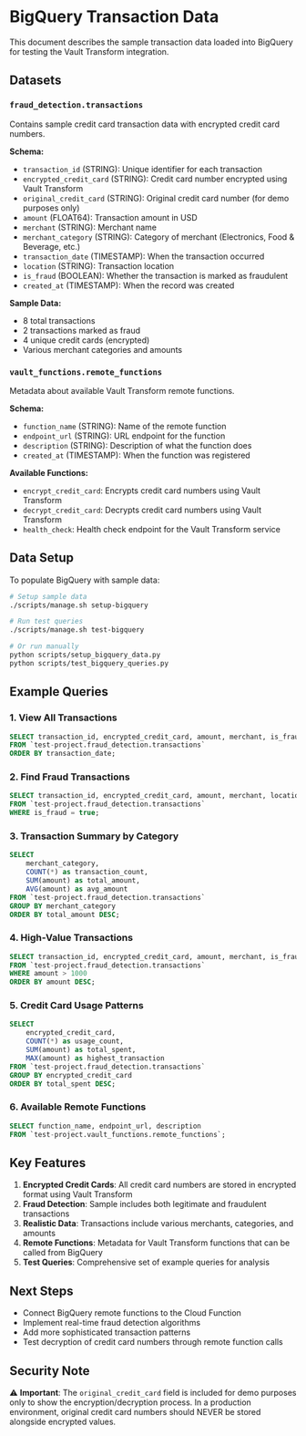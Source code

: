 # BigQuery Transaction Data

This document describes the sample transaction data loaded into BigQuery for testing the Vault Transform integration.

## Datasets

### `fraud_detection.transactions`
Contains sample credit card transaction data with encrypted credit card numbers.

**Schema:**
- `transaction_id` (STRING): Unique identifier for each transaction
- `encrypted_credit_card` (STRING): Credit card number encrypted using Vault Transform
- `original_credit_card` (STRING): Original credit card number (for demo purposes only)
- `amount` (FLOAT64): Transaction amount in USD
- `merchant` (STRING): Merchant name
- `merchant_category` (STRING): Category of merchant (Electronics, Food & Beverage, etc.)
- `transaction_date` (TIMESTAMP): When the transaction occurred
- `location` (STRING): Transaction location
- `is_fraud` (BOOLEAN): Whether the transaction is marked as fraudulent
- `created_at` (TIMESTAMP): When the record was created

**Sample Data:**
- 8 total transactions
- 2 transactions marked as fraud
- 4 unique credit cards (encrypted)
- Various merchant categories and amounts

### `vault_functions.remote_functions`
Metadata about available Vault Transform remote functions.

**Schema:**
- `function_name` (STRING): Name of the remote function
- `endpoint_url` (STRING): URL endpoint for the function
- `description` (STRING): Description of what the function does
- `created_at` (TIMESTAMP): When the function was registered

**Available Functions:**
- `encrypt_credit_card`: Encrypts credit card numbers using Vault Transform
- `decrypt_credit_card`: Decrypts credit card numbers using Vault Transform
- `health_check`: Health check endpoint for the Vault Transform service

## Data Setup

To populate BigQuery with sample data:

```bash
# Setup sample data
./scripts/manage.sh setup-bigquery

# Run test queries
./scripts/manage.sh test-bigquery

# Or run manually
python scripts/setup_bigquery_data.py
python scripts/test_bigquery_queries.py
```

## Example Queries

### 1. View All Transactions
```sql
SELECT transaction_id, encrypted_credit_card, amount, merchant, is_fraud 
FROM `test-project.fraud_detection.transactions` 
ORDER BY transaction_date;
```

### 2. Find Fraud Transactions
```sql
SELECT transaction_id, encrypted_credit_card, amount, merchant, location 
FROM `test-project.fraud_detection.transactions` 
WHERE is_fraud = true;
```

### 3. Transaction Summary by Category
```sql
SELECT 
    merchant_category, 
    COUNT(*) as transaction_count, 
    SUM(amount) as total_amount, 
    AVG(amount) as avg_amount 
FROM `test-project.fraud_detection.transactions` 
GROUP BY merchant_category 
ORDER BY total_amount DESC;
```

### 4. High-Value Transactions
```sql
SELECT transaction_id, encrypted_credit_card, amount, merchant, is_fraud 
FROM `test-project.fraud_detection.transactions` 
WHERE amount > 1000 
ORDER BY amount DESC;
```

### 5. Credit Card Usage Patterns
```sql
SELECT 
    encrypted_credit_card, 
    COUNT(*) as usage_count, 
    SUM(amount) as total_spent, 
    MAX(amount) as highest_transaction 
FROM `test-project.fraud_detection.transactions` 
GROUP BY encrypted_credit_card 
ORDER BY total_spent DESC;
```

### 6. Available Remote Functions
```sql
SELECT function_name, endpoint_url, description 
FROM `test-project.vault_functions.remote_functions`;
```

## Key Features

1. **Encrypted Credit Cards**: All credit card numbers are stored in encrypted format using Vault Transform
2. **Fraud Detection**: Sample includes both legitimate and fraudulent transactions
3. **Realistic Data**: Transactions include various merchants, categories, and amounts
4. **Remote Functions**: Metadata for Vault Transform functions that can be called from BigQuery
5. **Test Queries**: Comprehensive set of example queries for analysis

## Next Steps

- Connect BigQuery remote functions to the Cloud Function
- Implement real-time fraud detection algorithms
- Add more sophisticated transaction patterns
- Test decryption of credit card numbers through remote function calls

## Security Note

⚠️ **Important**: The `original_credit_card` field is included for demo purposes only to show the encryption/decryption process. In a production environment, original credit card numbers should NEVER be stored alongside encrypted values.

